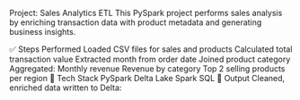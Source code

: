 Project: Sales Analytics ETL
This PySpark project performs sales analysis by enriching transaction data with product metadata and generating business insights.

✅ Steps Performed
Loaded CSV files for sales and products
Calculated total transaction value
Extracted month from order date
Joined product category
Aggregated:
Monthly revenue
Revenue by category
Top 2 selling products per region
🔧 Tech Stack
PySpark
Delta Lake
Spark SQL
💾 Output
Cleaned, enriched data written to Delta:
